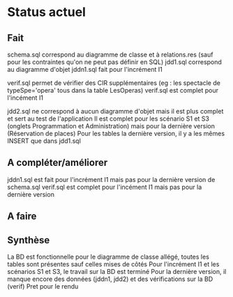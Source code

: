 Status actuel
=============

Fait
-----
schema.sql correspond au diagramme de classe et à relations.res (sauf pour les contraintes qu'on ne peut pas définir en SQL)
jdd1.sql correspond au diagramme d'objet
jddn1.sql fait pour l'incrément I1

verif.sql permet de vérifier des CIR supplémentaires (eg : les spectacle de typeSpe='opera' tous dans la table LesOperas)
verif.sql est complet pour l'incément I1

jdd2.sql ne correspond à aucun diagramme d'objet mais il est plus complet et sert au test de l'application
Il est complet pour les scénario S1 et S3 (onglets Programmation et Administration) mais pour la dernière version (Réservation de places)
Pour les tables la dernière version, il y a les mêmes INSERT que dans jdd1.sql


A compléter/améliorer
---------------------
jddn1.sql est fait pour l'incrément I1 mais pas pour la dernière version de schema.sql
verif.sql est complet pour l'incément I1 mais pas pour la dernière version


A faire
-------


Synthèse
--------
La BD est fonctionnelle pour le diagramme de classe allégé, toutes les tables sont présentes sauf celles mises de côtés
Pour l'incrément I1 et les scénarios S1 et S3, le travail sur la BD est terminé
Pour la dernière version, il manque encore des données (jddn1, jdd2) et des vérifications sur la BD (verif)
Pret pour le rendu


